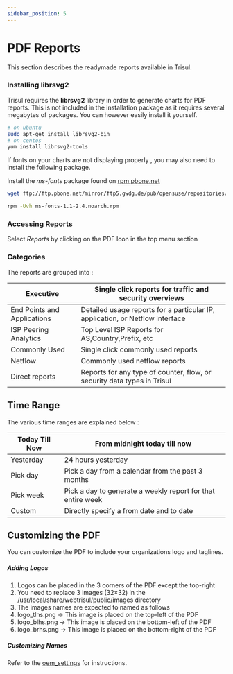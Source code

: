 ```yaml
---
sidebar_position: 5
---
```


# PDF Reports

This section describes the readymade reports available in Trisul.

### Installing librsvg2

Trisul requires the **librsvg2** library in order to generate charts for PDF reports. This is not included in the installation package as it 
requires several megabytes of packages. You can however easily install 
it yourself.

```bash
# on ubuntu
sudo apt-get install librsvg2-bin
# on centos
yum install librsvg2-tools
```

If fonts on your charts are not displaying properly , you may also need to install the following package.

Install the *ms-fonts* package found on [rpm.pbone.net](http://rpm.pbone.net/index.php3/stat/4/idpl/30428080/dir/centos_7/com/ms-fonts-1.1-2.4.noarch.rpm.html)

```bash
wget ftp://ftp.pbone.net/mirror/ftp5.gwdg.de/pub/opensuse/repositories/home:/Kenzy:/packages/CentOS_7/noarch/ms-fonts-1.1-2.4.noarch.rpm

rpm -Uvh ms-fonts-1.1-2.4.noarch.rpm
```

### Accessing Reports

Select *Reports* by clicking on the PDF Icon in the top menu section

### Categories

The reports are grouped into :

| Executive                   | Single click reports for traffic and security overviews                       |
| --------------------------- | ----------------------------------------------------------------------------- |
| End Points and Applications | Detailed usage reports for a particular IP, application, or Netflow interface |
| ISP Peering Analytics       | Top Level ISP Reports for AS,Country,Prefix, etc                              |
| Commonly Used               | Single click commonly used reports                                            |
| Netflow                     | Commonly used netflow reports                                                 |
| Direct reports              | Reports for any type of counter, flow, or security data types in Trisul       |

## Time Range

The various time ranges are explained below :

| Today Till Now | From midnight today till now                                |
| -------------- | ----------------------------------------------------------- |
| Yesterday      | 24 hours yesterday                                          |
| Pick day       | Pick a day from a calendar from the past 3 months           |
| Pick week      | Pick a day to generate a weekly report for that entire week |
| Custom         | Directly specify a from date and to date                    |

## Customizing the PDF

You can customize the PDF to include your organizations logo and taglines.

##### Adding Logos

1. Logos can be placed in the 3 corners of the PDF except the top-right
2. You need to replace 3 images (32×32) in the /usr/local/share/webtrisul/public/images directory
3. The images names are expected to named as follows
4. logo_tlhs.png → This image is placed on the top-left of the PDF
5. logo_blhs.png → This image is placed on the bottom-left of the PDF
6. logo_brhs.png → This image is placed on the bottom-right of the PDF

##### Customizing Names

Refer to the [oem_settings](/docs/ug/webadmin/customize) for instructions.
